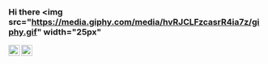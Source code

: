 ### Hi there <img src="https://media.giphy.com/media/hvRJCLFzcasrR4ia7z/giphy.gif" width="25px"

<a href="https://twitter.com/abhisheknaiidu">
  <img align="left" alt="Camilohdz5 | Twitter" width="22px" src="https://raw.githubusercontent.com/peterthehan/peterthehan/master/assets/twitter.svg" />
</a>
<a href="https://www.linkedin.com/in/abhisheknaiidu/">
  <img align="left" alt="Camilo's LinkedIN" width="22px" src="https://raw.githubusercontent.com/peterthehan/peterthehan/master/assets/linkedin.svg" />
</a>


<br />

